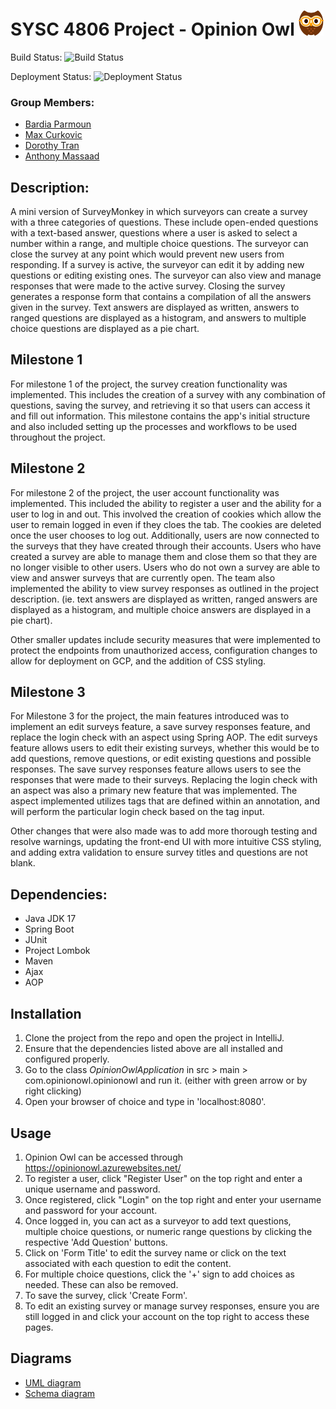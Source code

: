 # SYSC 4806 Project - Opinion Owl <img src="/images/owl.png" height="40px" width="auto">

Build Status: ![Build Status](https://github.com/bardia-p/OpinionOwl/actions/workflows/maven.yml/badge.svg)

Deployment Status: ![Deployment Status](https://github.com/bardia-p/OpinionOwl/actions/workflows/main_opinionowl.yml/badge.svg)

### Group Members:

- [Bardia Parmoun](https://github.com/bardia-p)
- [Max Curkovic](https://github.com/maxcurkovic)
- [Dorothy Tran](https://github.com/dorothytran)
- [Anthony Massaad](https://github.com/Anthony-Massaad)
  
## Description:

A mini version of SurveyMonkey in which surveyors can create a survey with a three categories of questions. These include open-ended questions with a text-based answer,
questions where a user is asked to select a number within a range, and multiple choice questions. The surveyor can close the survey at any point which would prevent new users from responding.
If a survey is active, the surveyor can edit it by adding new questions or editing existing ones. The surveyor can also view and manage responses that were made to the active survey.
Closing the survey generates a response form that contains a compilation of all the answers given in the survey. Text answers are displayed as written, answers to ranged questions are
displayed as a histogram, and answers to multiple choice questions are displayed as a pie chart.

## Milestone 1

For milestone 1 of the project, the survey creation functionality was implemented. This includes the creation of a survey with any combination of questions, saving the survey, and
retrieving it so that users can access it and fill out information. This milestone contains the app's initial structure and also included setting up the processes and
workflows to be used throughout the project.

## Milestone 2

For milestone 2 of the project, the user account functionality was implemented. This included the ability to register a user and the ability for a user to log in and out.
This involved the creation of cookies which allow the user to remain logged in even if they cloes the tab. The cookies are deleted once the user chooses to log out. Additionally,
users are now connected to the surveys that they have created through their accounts. Users who have created a survey are able to manage them and close them so that they are no
longer visible to other users. Users who do not own a survey are able to view and answer surveys that are currently open. The team also implemented the ability to view survey 
responses as outlined in the project description. (ie. text answers are displayed as written, ranged answers are displayed as a histogram, and multiple choice answers are displayed
in a pie chart). 

Other smaller updates include security measures that were implemented to protect the endpoints from unauthorized access, configuration changes to allow for deployment on GCP, and 
the addition of CSS styling.

## Milestone 3

For Milestone 3 for the project, the main features introduced was to implement an edit surveys feature, a save survey responses feature, and replace the login check with an aspect using Spring AOP.
The edit surveys feature allows users to edit their existing surveys, whether this would be to add questions, remove questions, or edit existing questions and possible responses.
The save survey responses feature allows users to see the responses that were made to their surveys.
Replacing the login check with an aspect was also a primary new feature that was implemented. The aspect implemented utilizes tags that are defined within an annotation, and will perform the particular login check based on the tag input. 

Other changes that were also made was to add more thorough testing and resolve warnings, updating the front-end UI with more intuitive CSS styling, and adding extra validation to ensure survey titles and questions are not blank.
  
## Dependencies:

- Java JDK 17
- Spring Boot
- JUnit
- Project Lombok
- Maven
- Ajax
- AOP

## Installation

1. Clone the project from the repo and open the project in IntelliJ.
2. Ensure that the dependencies listed above are all installed and configured properly.
3. Go to the class _OpinionOwlApplication_ in src > main > com.opinionowl.opinionowl and run it. (either with green arrow or by right clicking)
4. Open your browser of choice and type in 'localhost:8080'.

## Usage

1. Opinion Owl can be accessed through https://opinionowl.azurewebsites.net/
2. To register a user, click "Register User" on the top right and enter a unique username and password.
3. Once registered, click "Login" on the top right and enter your username and password for your account.
4. Once logged in, you can act as a surveyor to add text questions, multiple choice questions, or numeric range questions by clicking the respective 'Add Question' buttons.
5. Click on 'Form Title' to edit the survey name or click on the text associated with each question to edit the content.
6. For multiple choice questions, click the '+' sign to add choices as needed. These can also be removed.
7. To save the survey, click 'Create Form'.
8. To edit an existing survey or manage survey responses, ensure you are still logged in and click your account on the top right to access these pages.

## Diagrams

- [UML diagram](diagrams/UML_Class_Diagram.png)
- [Schema diagram](diagrams/ER_Diagram.png)
